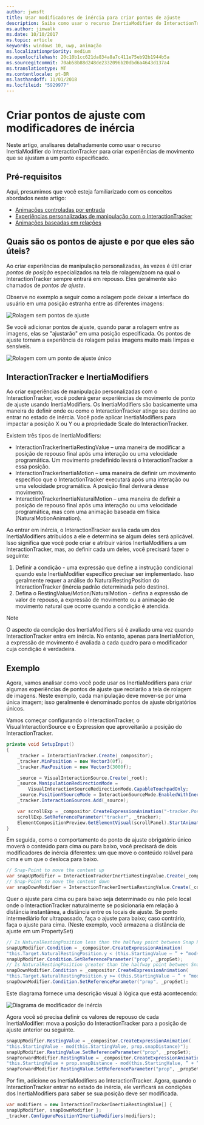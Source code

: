 ```yaml
---
author: jwmsft
title: Usar modificadores de inércia para criar pontos de ajuste
description: Saiba como usar o recurso InertiaModifier do InteractionTracker para criar experiências de movimento que se ajustam a um ponto especificado.
ms.author: jimwalk
ms.date: 10/10/2017
ms.topic: article
keywords: windows 10, uwp, animação
ms.localizationpriority: medium
ms.openlocfilehash: 20c10b1cc621da834a8a7c411e75eb92b1944b5a
ms.sourcegitcommit: 70ab58b88d248de2332096b20dbd6a4643d137a4
ms.translationtype: MT
ms.contentlocale: pt-BR
ms.lasthandoff: 11/01/2018
ms.locfileid: "5929977"
---
```

# <a name="create-snap-points-with-inertia-modifiers"></a>Criar pontos de ajuste com modificadores de inércia

Neste artigo, analisares detalhadamente como usar o recurso InertiaModifier do InteractionTracker para criar experiências de movimento que se ajustam a um ponto especificado.

## <a name="prerequisites"></a>Pré-requisitos

Aqui, presumimos que você esteja familiarizado com os conceitos abordados neste artigo:

- [Animações controladas por entrada](input-driven-animations.md)
- [Experiências personalizadas de manipulação com o InteractionTracker](interaction-tracker-manipulations.md)
- [Animações baseadas em relações](relation-animations.md)

## <a name="what-are-snap-points-and-why-are-they-useful"></a>Quais são os pontos de ajuste e por que eles são úteis?

Ao criar experiências de manipulação personalizadas, às vezes é útil criar _pontos de posição_ especializados na tela de rolagem/zoom na qual o InteractionTracker sempre entrará em repouso. Eles geralmente são chamados de _pontos de ajuste_.

Observe no exemplo a seguir como a rolagem pode deixar a interface do usuário em uma posição estranha entre as diferentes imagens:

![Rolagem sem pontos de ajuste](images/animation/snap-points-none.gif)

Se você adicionar pontos de ajuste, quando parar a rolagem entre as imagens, elas se "ajustarão" em uma posição especificada. Os pontos de ajuste tornam a experiência de rolagem pelas imagens muito mais limpas e sensíveis.

![Rolagem com um ponto de ajuste único](images/animation/snap-points-single.gif)

## <a name="interactiontracker-and-inertiamodifiers"></a>InteractionTracker e InertiaModifiers

Ao criar experiências de manipulação personalizadas com o InteractionTracker, você poderá gerar experiências de movimento de ponto de ajuste usando InertiaModifiers. Os InertiaModifiers são basicamente uma maneira de definir onde ou como o InteractionTracker atinge seu destino ao entrar no estado de inércia. Você pode aplicar InertiaModifiers para impactar a posição X ou Y ou a propriedade Scale do InteractionTracker.

Existem três tipos de InertiaModifiers:

- InteractionTrackerInertiaRestingValue – uma maneira de modificar a posição de repouso final após uma interação ou uma velocidade programática. Um movimento predefinido levará o InteractionTracker a essa posição.
- InteractionTrackerInertiaMotion – uma maneira de definir um movimento específico que o InteractionTracker executará após uma interação ou uma velocidade programática. A posição final derivará desse movimento.
- InteractionTrackerInertiaNaturalMotion – uma maneira de definir a posição de repouso final após uma interação ou uma velocidade programática, mas com uma animação baseada em física (NaturalMotionAnimation).

Ao entrar em inércia, o InteractionTracker avalia cada um dos InertiaModifiers atribuídos a ele e determina se algum deles será aplicável. Isso significa que você pode criar e atribuir vários InertiaModifiers a um InteractionTracker, mas, ao definir cada um deles, você precisará fazer o seguinte:

1. Definir a condição - uma expressão que define a instrução condicional quando este InertiaModifier específico precisar ser implementado. Isso geralmente requer a análise do NaturalRestingPosition do InteractionTracker (inércia padrão determinada pelo destino).
1. Defina o RestingValue/Motion/NaturalMotion - defina a expressão de valor de repouso, a expressão de movimento ou a animação de movimento natural que ocorre quando a condição é atendida.

> [!NOTE]
> O aspecto da condição dos InertiaModifiers só é avaliado uma vez quando InteractionTracker entra em inércia. No entanto, apenas para InertiaMotion, a expressão de movimento é avaliada a cada quadro para o modificador cuja condição é verdadeira.

## <a name="example"></a>Exemplo

Agora, vamos analisar como você pode usar os InertiaModifiers para criar algumas experiências de pontos de ajuste que recriarão a tela de rolagem de imagens. Neste exemplo, cada manipulação deve mover-se por uma única imagem; isso geralmente é denominado pontos de ajuste obrigatórios únicos.

Vamos começar configurando o InteractionTracker, o VisualInteractionSource e o Expression que aproveitarão a posição do InteractionTracker.

```csharp
private void SetupInput()
{
    _tracker = InteractionTracker.Create(_compositor);
    _tracker.MinPosition = new Vector3(0f);
    _tracker.MaxPosition = new Vector3(3000f);

    _source = VisualInteractionSource.Create(_root);
    _source.ManipulationRedirectionMode =
        VisualInteractionSourceRedirectionMode.CapableTouchpadOnly;
    _source.PositionYSourceMode = InteractionSourceMode.EnabledWithInertia;
    _tracker.InteractionSources.Add(_source);

    var scrollExp = _compositor.CreateExpressionAnimation("-tracker.Position.Y");
    scrollExp.SetReferenceParameter("tracker", _tracker);
    ElementCompositionPreview.GetElementVisual(scrollPanel).StartAnimation("Offset.Y", scrollExp);
}
```

Em seguida, como o comportamento do ponto de ajuste obrigatório único moverá o conteúdo para cima ou para baixo, você precisará de dois modificadores de inércia diferentes: um que move o conteúdo rolável para cima e um que o desloca para baixo.

```csharp
// Snap-Point to move the content up
var snapUpModifier = InteractionTrackerInertiaRestingValue.Create(_compositor);
// Snap-Point to move the content down
var snapDownModifier = InteractionTrackerInertiaRestingValue.Create(_compositor);
```

Quer o ajuste para cima ou para baixo seja determinado ou não pelo local onde o InteractionTracker naturalmente se posicionaria em relação à distância instantânea, a distância entre os locais de ajuste. Se ponto intermediário for ultrapassado, faça o ajuste para baixo; caso contrário, faça o ajuste para cima. (Neste exemplo, você armazena a distância de ajuste em um PropertySet)

```csharp
// Is NaturalRestingPosition less than the halfway point between Snap Points?
snapUpModifier.Condition = _compositor.CreateExpressionAnimation(
"this.Target.NaturalRestingPosition.y < (this.StartingValue – ” + “mod(this.StartingValue, prop.snapDistance) + prop.snapDistance / 2)");
snapUpModifier.Condition.SetReferenceParameter("prop", _propSet);
// Is NaturalRestingPosition greater than the halfway point between Snap Points?
snapDownModifier.Condition = _compositor.CreateExpressionAnimation(
"this.Target.NaturalRestingPosition.y >= (this.StartingValue – ” + “mod(this.StartingValue, prop.snapDistance) + prop.snapDistance / 2)");
snapDownModifier.Condition.SetReferenceParameter("prop", _propSet);
```

Este diagrama fornece uma descrição visual à lógica que está acontecendo:

![Diagrama de modificador de inércia](images/animation/inertia-modifier-diagram.png)

Agora você só precisa definir os valores de repouso de cada InertiaModifier: mova a posição do InteractionTracker para a posição de ajuste anterior ou seguinte.

```csharp
snapUpModifier.RestingValue = _compositor.CreateExpressionAnimation(
"this.StartingValue - mod(this.StartingValue, prop.snapDistance)");
snapUpModifier.RestingValue.SetReferenceParameter("prop", _propSet);
snapForwardModifier.RestingValue = _compositor.CreateExpressionAnimation(
"this.StartingValue + prop.snapDistance - mod(this.StartingValue, ” + “prop.snapDistance)");
snapForwardModifier.RestingValue.SetReferenceParameter("prop", _propSet);
```

Por fim, adicione os InertiaModifiers ao InteractionTracker. Agora, quando o InteractionTracker entrar no estado de inércia, ele verificará as condições dos InertiaModifiers para saber se sua posição deve ser modificada.

```csharp
var modifiers = new InteractionTrackerInertiaRestingValue[] { 
snapUpModifier, snapDownModifier };
_tracker.ConfigurePositionYInertiaModifiers(modifiers);
```